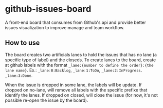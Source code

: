# github-issues-board

A front-end board that consumes from Github's api and provide better issues visualization to improve manage and team workflow.

## How to use

The board creates two artificials lanes to hold the issues that has no lane (a specific type of label) and the closeds.
To create lanes to the board, create at github labels with the format `_lane:{number to define the order}:{the lane name}`. Ex.: `_lane:0:Backlog`, `_lane:1:ToDo`, `_lane:2:InProgress`. `_lane:3:Done`.

When the issue is dropped in some lane, the labels will be update.
If dropped on no-lane, will remove all labels with the specific prefixe that identify the lanes.
If dropped on closed, will close the issue (for now, it's not possible re-open the issue by the board).
